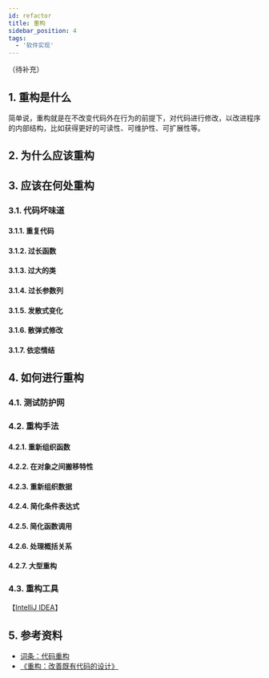 ```yaml
---
id: refactor
title: 重构
sidebar_position: 4
tags:
  - '软件实现'
---
```


（待补充）

## 1. 重构是什么

简单说，重构就是在不改变代码外在行为的前提下，对代码进行修改，以改进程序的内部结构，比如获得更好的可读性、可维护性、可扩展性等。

## 2. 为什么应该重构

## 3. 应该在何处重构

### 3.1. 代码坏味道

#### 3.1.1. 重复代码

#### 3.1.2. 过长函数

#### 3.1.3. 过大的类

#### 3.1.4. 过长参数列

#### 3.1.5. 发散式变化

#### 3.1.6. 散弹式修改

#### 3.1.7. 依恋情结

## 4. 如何进行重构

### 4.1. 测试防护网

### 4.2. 重构手法

#### 4.2.1. 重新组织函数

#### 4.2.2. 在对象之间搬移特性

#### 4.2.3. 重新组织数据

#### 4.2.4. 简化条件表达式

#### 4.2.5. 简化函数调用

#### 4.2.6. 处理概括关系

#### 4.2.7. 大型重构

### 4.3. 重构工具

【[IntelliJ IDEA](https://www.jetbrains.com/help/idea/refactoring-source-code.html)】 

## 5. 参考资料

- [词条：代码重构](https://zh.wikipedia.org/wiki/%E4%BB%A3%E7%A0%81%E9%87%8D%E6%9E%84)
- [《重构：改善既有代码的设计》](https://book.douban.com/subject/30468597/)
